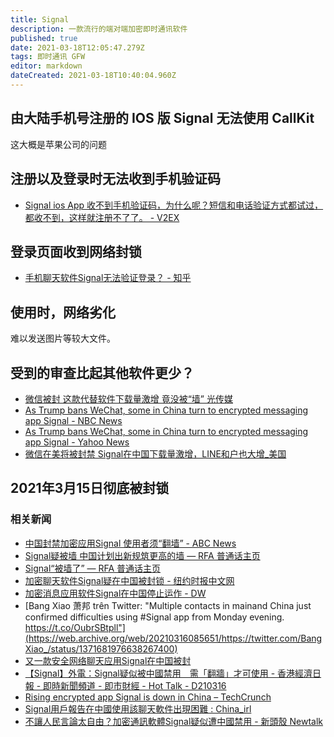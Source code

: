 ```yaml
---
title: Signal
description: 一款流行的端对端加密即时通讯软件
published: true
date: 2021-03-18T12:05:47.279Z
tags: 即时通讯 GFW
editor: markdown
dateCreated: 2021-03-18T10:40:04.960Z
---
```


## 由大陆手机号注册的 IOS 版 Signal 无法使用 CallKit

这大概是苹果公司的问题

## 注册以及登录时无法收到手机验证码

+ [Signal ios App 收不到手机验证码，为什么呢？短信和电话验证方式都试过，都收不到，这样就注册不了了。 - V2EX](https://web.archive.org/web/20201007015113/https://www.v2ex.com/t/688953)

## 登录页面收到网络封锁

+ [手机聊天软件Signal无法验证登录？ - 知乎](https://web.archive.org/web/20201007015109/https://www.zhihu.com/question/48763242)

## 使用时，网络劣化

难以发送图片等较大文件。

## 受到的审查比起其他软件更少？

+ [微信被封 这款代替软件下载量激增 竟没被“墙” 光传媒](https://web.archive.org/web/20201007015442/https://www.ipkmedia.com/微信被封-这款代替软件下载量激增-竟没被墙/)
+ [As Trump bans WeChat, some in China turn to encrypted messaging app Signal - NBC News](https://web.archive.org/web/20201007015700if_/https://www.nbcnews.com/tech/security/trump-bans-wechat-some-china-turn-encrypted-messaging-app-signal-n1236184)
+ [As Trump bans WeChat, some in China turn to encrypted messaging app Signal - Yahoo News](https://web.archive.org/web/20201007015708/https://news.yahoo.com/trump-bans-wechat-china-turn-191700145.html?guccounter=1&guce_referrer=aHR0cHM6Ly9ndWNlLnlhaG9vLmNvbS8&guce_referrer_sig=AQAAAHohZ1v0ev45IGwmGrJ-YlKsMBqX6fX7BPsxwUJnssJefPzCAuYHNb3Cq1SVaOQ1An7nhlJIwA3SLh_Lbt08kTHZYmNJZWJByJ5Ih_RSFWjIMYmqmJytb4SgDiIq2Mlqwh-va3-f7dqE_-bRGEta98D-MVQwJmPXNU1ed4HKIQCb)
+ [微信在美将被封禁 Signal在中国下载量激增，LINE和户也大增_美国](https://web.archive.org/web/20201006152836/https://www.sohu.com/a/412260365_120595979)

## 2021年3月15日彻底被封锁

### 相关新闻

+ [中国封禁加密应用Signal 使用者须“翻墙” - ABC News](https://archive.is/KVX5K "https://www.abc.net.au/chinese/2021-03-17/encrypted-messaging-app-signal-no-longer-working-in-china/13255676")
+ [Signal疑被墙 中国计划出新规筑更高的墙 — RFA 普通话主页](https://web.archive.org/web/20210318084151/https://www.rfa.org/mandarin/yataibaodao/meiti/bx-03172021103634.html)
+ [Signal“被墙了” — RFA 普通话主页](https://web.archive.org/web/20210318084148/https://www.rfa.org/mandarin/Xinwen/wul0316c-03162021052806.html)
+ [加密聊天软件Signal疑在中国被封锁 - 纽约时报中文网](https://web.archive.org/web/20210318084205/https://cn.nytimes.com/technology/20210317/china-signal/)
+ [加密消息应用软件Signal在中国停止运作 - DW](https://web.archive.org/web/20210316152543/https://www.dw.com/zh/加密消息应用软件signal在中国停止运作/a-56888046)
+ [Bang Xiao 萧邦 trên Twitter: "Multiple contacts in mainand China just confirmed difficulties using #Signal app from Monday evening. https://t.co/OubrSBtpll"](https://web.archive.org/web/20210316085651/https://twitter.com/BangXiao_/status/1371681976638267400)
+ [又一款安全网络聊天应用Signal在中国被封](https://web.archive.org/web/20210316121038/https://www.rfi.fr/cn/中国/20210316-又一款安全网络聊天应用signal在中国被封)
+ [【Signal】外電：Signal疑似被中國禁用　需「翻牆」才可使用 - 香港經濟日報 - 即時新聞頻道 - 即市財經 - Hot Talk - D210316](https://web.archive.org/web/20210318084139/https://inews.hket.com/article/2902488/【Signal】外電：Signal疑似被中國禁用　需「翻牆」才可使用?mtc=20023)
+ [Rising encrypted app Signal is down in China – TechCrunch](https://web.archive.org/web/20210316144125/https://techcrunch.com/2021/03/15/signal-is-down-in-china/)
+ [Signal用戶報告在中國使用該聊天軟件出現困難 : China_irl](https://web.archive.org/web/20210318084119/https://old.reddit.com/r/China_irl/comments/m625ii/signal用戶報告在中國使用該聊天軟件出現困難/)
+ [不讓人民言論太自由？加密通訊軟體Signal疑似遭中國禁用 - 新頭殼 Newtalk](https://web.archive.org/web/20210316092346/https://newtalk.tw/news/view/2021-03-16/549774)

<!--
[尋找高度安全的通訊方式？放棄Telegram投奔Signal！ - Dylan Hill - Medium](https://web.archive.org/web/20200307040653/https://medium.com/@hahaquadrad/尋找高度安全的通訊方式-放棄telegram投奔signal-f5ee473bb179)
[Signal 中国大陆使用报告 - TSBBLOG](https://web.archive.org/web/20200922155052/https://tsb2blog.com/signal)
[Signal 实在是不得不推荐的一款聊天软件 - 知乎](https://archive.is/BK02M "https://zhuanlan.zhihu.com/p/85935088")
-->
